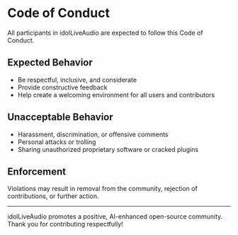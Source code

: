 # Code of Conduct

All participants in idolLiveAudio are expected to follow this Code of Conduct.

## Expected Behavior
- Be respectful, inclusive, and considerate  
- Provide constructive feedback  
- Help create a welcoming environment for all users and contributors  

## Unacceptable Behavior
- Harassment, discrimination, or offensive comments  
- Personal attacks or trolling  
- Sharing unauthorized proprietary software or cracked plugins  

## Enforcement
Violations may result in removal from the community, rejection of contributions, or further action.

---

idolLiveAudio promotes a positive, AI-enhanced open-source community.  
Thank you for contributing respectfully!
